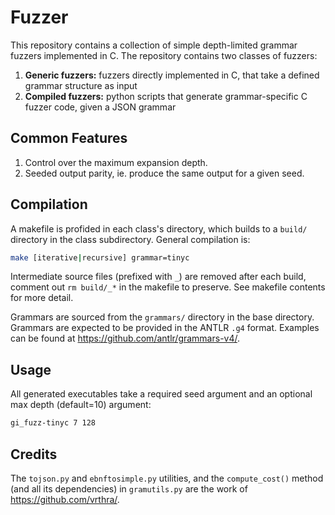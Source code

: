 # Fuzzer

This repository contains a collection of simple depth-limited grammar fuzzers implemented in C. The repository contains two classes of fuzzers:

1. **Generic fuzzers:** fuzzers directly implemented in C, that take a defined grammar structure as input
2. **Compiled fuzzers:** python scripts that generate grammar-specific C fuzzer code, given a JSON grammar

 ## Common Features 

1. Control over the maximum expansion depth.
2. Seeded output parity, ie. produce the same output for a given seed.

## Compilation

A makefile is profided in each class's directory, which builds to a `build/` directory in the class subdirectory. General compilation is:

```bash
make [iterative|recursive] grammar=tinyc
```

Intermediate source files (prefixed with `_`) are removed after each build, comment out `rm build/_*` in the makefile to preserve. See makefile contents for more detail. 

Grammars are sourced from the `grammars/` directory in the base directory. Grammars are expected to be provided in the ANTLR `.g4` format. Examples can be found at https://github.com/antlr/grammars-v4/.

## Usage

All generated executables take a required seed argument and an optional max depth (default=10) argument:

```bash
gi_fuzz-tinyc 7 128
```

## Credits

The `tojson.py` and `ebnftosimple.py` utilities, and the `compute_cost()` method (and all its dependencies) in `gramutils.py` are the work of https://github.com/vrthra/.
